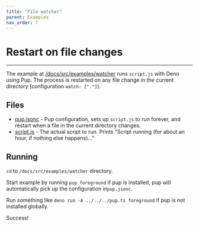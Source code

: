 ```yaml
---
title: "File watcher"
parent: Examples
nav_order: 7
---
```


# Restart on file changes

---

The example at [/docs/src/examples/watcher](https://github.com/Hexagon/pup/tree/main/docs/src/examples/watcher) runs `script.js` with Deno using Pup. The process is restarted on any file change in the
current directory (configuration `watch: ["."]`).

## Files

- [pup.jsonc](https://github.com/Hexagon/pup/tree/main/docs/src/examples/watcher/pup.jsonc) - Pup configuration, sets up `script.js` to run forever, and restart when a file in the current directory
  changes.
- [script.js](https://github.com/Hexagon/pup/tree/main/docs/src/examples/watcher/script.js) - The actual script to run. Prints "Script running (for about an hour, if nothing else happens)..."

## Running

`cd` to `/docs/src/examples/watcher` directory.

Start example by running `pup foreground` if pup is installed, pup will automatically pick up the configuration in`pup.jsonc`.

Run something like `deno run -A ../../../pup.ts foreground` if pup is not installed globally.

Success!
